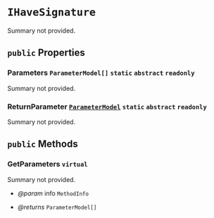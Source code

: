 # <code><span title="undefined">IHaveSignature</span></code>

Summary not provided.

## `public` Properties

### Parameters <code><span title="undefined">ParameterModel[]</span></code> `static` `abstract` `readonly`

Summary not provided.

### ReturnParameter <code><a href="..\Parameters\ParameterModel.md">ParameterModel</a></code> `static` `abstract` `readonly`

Summary not provided.



## `public` Methods

### GetParameters `virtual`

Summary not provided.

- *@param* info <code><span title="undefined">MethodInfo</span></code>

- *@returns* <code><span title="undefined">ParameterModel[]</span></code>